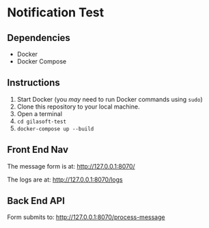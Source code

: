 # Notification Test

## Dependencies
- Docker
- Docker Compose

## Instructions
1. Start Docker (you _may_ need to run Docker commands using `sudo`)
2. Clone this repository to your local machine.
3. Open a terminal
4. `cd gilasoft-test`
5. `docker-compose up --build`

## Front End Nav
The message form is at:
http://127.0.0.1:8070/

The logs are at:
http://127.0.0.1:8070/logs

## Back End API
Form submits to:
http://127.0.0.1:8070/process-message
